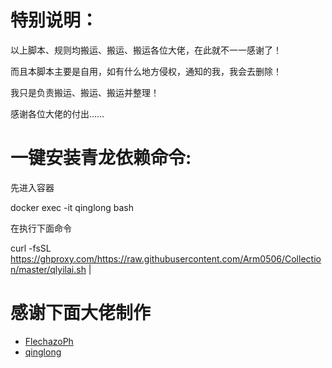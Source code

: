 

# 特别说明：

以上脚本、规则均搬运、搬运、搬运各位大佬，在此就不一一感谢了！

而且本脚本主要是自用，如有什么地方侵权，通知的我，我会去删除！

我只是负责搬运、搬运、搬运并整理！
 
感谢各位大佬的付出……

# 一键安装青龙依赖命令:

先进入容器

docker exec -it qinglong bash

在执行下面命令

curl -fsSL https://ghproxy.com/https://raw.githubusercontent.com/Arm0506/Collection/master/qlyilai.sh |

# 感谢下面大佬制作

* [FlechazoPh](https://github.com/FlechazoPh/QLDependency)
* [qinglong](https://github.com/whyour/qinglong)
